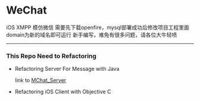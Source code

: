 # WeChat
iOS XMPP 模仿微信
需要先下载openfire，mysql部署成功后修改项目工程里面domain为新的域名即可运行
新手编写，难免有很多问题，请各位大牛轻喷

---
### This Repo Need to Refactoring

- Refactoring Server For Message with Java

  link to [MChat_Server](https://github.com/Muzry/MChat_Server)

- Refactoring iOS Client with Objective C
